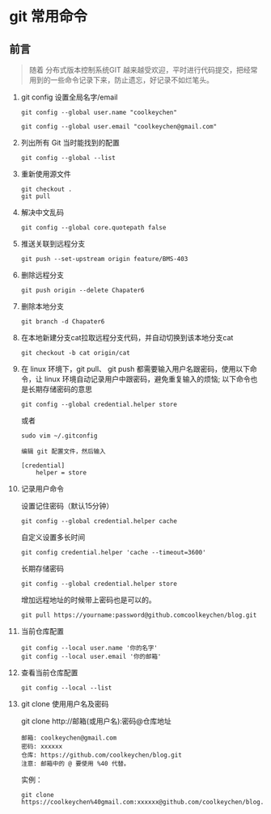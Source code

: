 # git 常用命令

## 前言
> 随着 分布式版本控制系统GIT 越来越受欢迎，平时进行代码提交，把经常用到的一些命令记录下来，防止遗忘，好记录不如烂笔头。

1. git config 设置全局名字/email
    ```
    git config --global user.name "coolkeychen"

    git config --global user.email "coolkeychen@gmail.com"
    ```

2. 列出所有 Git 当时能找到的配置
    ```
    git config --global --list
    ```

3. 重新使用源文件
    ```
    git checkout .
    git pull
    ```

4. 解决中文乱码
    ```
    git config --global core.quotepath false
    ```

5. 推送关联到远程分支
    ```
    git push --set-upstream origin feature/BMS-403
    ```

6. 删除远程分支 
    ```
    git push origin --delete Chapater6 
    ```

7. 删除本地分支
    ```
    git branch -d Chapater6
    ```

8. 在本地新建分支cat拉取远程分支代码，并自动切换到该本地分支cat
    ```
    git checkout -b cat origin/cat
    ```

9. 在 linux 环境下，git pull、 git push 都需要输入用户名跟密码，使用以下命令，让 linux 环境自动记录用户中跟密码，避免重复输入的烦恼; 以下命令也是长期存储密码的意思

    ```
    git config --global credential.helper store
    ```
    或者
    ```
    sudo vim ~/.gitconfig

    编辑 git 配置文件，然后输入

    [credential]
        helper = store
    ```

10. 记录用户命令  

    设置记住密码（默认15分钟）

    ```
    git config --global credential.helper cache
    ```

    自定义设置多长时间  
    ```
    git config credential.helper 'cache --timeout=3600'
    ```
    长期存储密码
    ```
    git config --global credential.helper store
    ```

    增加远程地址的时候带上密码也是可以的。      
    ```
    git pull https://yourname:password@github.comcoolkeychen/blog.git
    ```
11. 当前仓库配置
    ```
    git config --local user.name '你的名字'
    git config --local user.email '你的邮箱'
    ```

12. 查看当前仓库配置
    ```
    git config --local --list
    ```

13. git clone 使用用户名及密码

    git clone http://邮箱(或用户名):密码@仓库地址   
    
    ```
    邮箱: coolkeychen@gmail.com
    密码: xxxxxx
    仓库: https://github.com/coolkeychen/blog.git
    注意: 邮箱中的 @ 要使用 %40 代替。
    ```
    实例：   

    ```
    git clone https://coolkeychen%40gmail.com:xxxxxx@github.com/coolkeychen/blog.git
    ```
